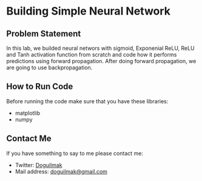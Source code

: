 
# Building Simple Neural Network

## Problem Statement

In this lab, we builded neural networs with sigmoid, Exponenial ReLU, ReLU and Tanh activation function from scratch and code how it performs predictions using forward propagation. After doing forward propagation, we are going to use backpropagation.


## How to Run Code

Before running the code make sure that you have these libraries:

 - matplotlib
 - numpy

## Contact Me

If you have something to say to me please contact me: 

 - Twitter: [Doguilmak](https://twitter.com/Doguilmak)  
 - Mail address: doguilmak@gmail.com
